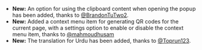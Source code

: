 * **New:** An option for using the clipboard content when opening the popup has been added, thanks to [@BrandonTuTwo2](https://github.com/BrandonTuTwo2).
* **New:** Added a context menu item for generating QR codes for the current page, with a settings option to enable or disable the context menu item, thanks to [@mahmoudhusam](https://github.com/mahmoudhusam)
* **New:** The translation for Urdu has been added, thanks to [@Toprun123](https://github.com/Toprun123).
